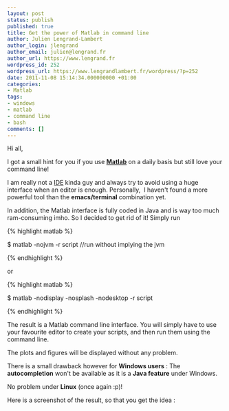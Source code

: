 ```yaml
---
layout: post
status: publish
published: true
title: Get the power of Matlab in command line
author: Julien Lengrand-Lambert
author_login: jlengrand
author_email: julien@lengrand.fr
author_url: https://www.lengrand.fr
wordpress_id: 252
wordpress_url: https://www.lengrandlambert.fr/wordpress/?p=252
date: 2011-11-08 15:14:34.000000000 +01:00
categories:
- Matlab
tags:
- windows
- matlab
- command line
- bash
comments: []
---
```

Hi all,

I got a small hint for you if you use <strong><a title="matlab" href="https://www.mathworks.fr/" target="_blank">Matlab</a></strong> on a daily basis but still love your command line!

<div id="post-body-872517502060080737">

I am really not a <a title="IDE" href="https://en.wikipedia.org/wiki/Integrated_development_environment" target="_blank">IDE</a> kinda guy and always try to avoid using a huge interface when an editor is enough. Personally,  I haven't found a more powerful tool than the <strong>emacs/terminal</strong> combination yet.

In addition, the Matlab interface is fully coded in Java and is way too much ram-consuming imho. So I decided to get rid of it! Simply run

{% highlight matlab %}

$ matlab -nojvm -r script //run without implying the jvm

{% endhighlight %}

or

{% highlight matlab %}

$ matlab -nodisplay -nosplash -nodesktop -r script

{% endhighlight %}


The result is a Matlab command line interface. You will simply have to use your favourite editor to create your scripts, and then run them using the command line.

The plots and figures will be displayed without any problem.

There is a small drawback however for <strong>Windows users</strong> : The <strong>autocompletion</strong> won't be available as it is a <strong>Java feature</strong> under Windows.

No problem under <strong>Linux</strong> (once again :p)!

Here is a screenshot of the result, so that you get the idea :

<center><a title="Matlab in command line" href="{{ site.url }}/images/posts/2011/11/matlab_cl.png"><img class="size-large wp-image-263 alignnone" title="matlab in command line" src="{{ site.url }}/images/posts/2011/11/matlab_cl.png" alt="" /></a></center>

</div>
